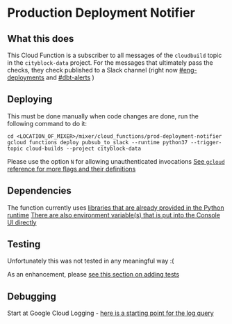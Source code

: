 # Production Deployment Notifier

## What this does

This Cloud Function is a subscriber to all messages of the `cloudbuild` topic in the `cityblock-data` project.
For the messages that ultimately pass the checks, they check published to a Slack channel
(right now [#eng-deployments](https://cityblockhealth.slack.com/archives/C01081PV8DC)
and [#dbt-alerts](https://cityblockhealth.slack.com/archives/C012WE5USF8)
)

## Deploying

This must be done manually when code changes are done, run the following command to do it:

```
cd <LOCATION_OF_MIXER>/mixer/cloud_functions/prod-deployment-notifier
gcloud functions deploy pubsub_to_slack --runtime python37 --trigger-topic cloud-builds --project cityblock-data
```

Please use the option `N` for allowing unauthenticated invocations
[See `gcloud` reference for more flags and their definitions](https://cloud.google.com/sdk/gcloud/reference/functions/deploy)

## Dependencies

The function currently uses [libraries that are already provided in the Python runtime](https://cloud.google.com/functions/docs/writing/specifying-dependencies-python#pre-installed_packages)
[There are also environment variable(s) that is put into the Console UI directly](https://console.cloud.google.com/functions/details/us-central1/cloudbuild-notifier?project=cityblock-data&tab=general)

## Testing

Unfortunately this was not tested in any meaningful way :(

As an enhancement, please [see this section on adding tests](https://cloud.google.com/functions/docs/testing/test-background#pubsub-triggered_functions)

## Debugging

Start at Google Cloud Logging - [here is a starting point for the log query](https://console.cloud.google.com/logs/query;query=resource.type%3D%22cloud_function%22%0Aresource.labels.function_name%3D%22pubsub_to_slack%22?project=cityblock-data)

